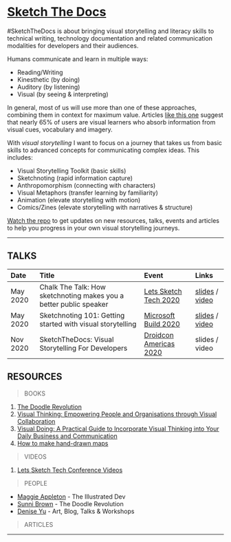 # [Sketch The Docs](https://sketchthedocs.github.io)

#SketchTheDocs is about bringing visual storytelling and literacy skills to technical writing, technology documentation and related communication modalities for developers and their audiences. 

Humans communicate and learn in multiple ways:
 - Reading/Writing 
 - Kinesthetic (by doing)
 - Auditory (by listening)
 - Visual (by seeing & interpreting)

In general, most of us will use more than one of these approaches, combining them in context for maximum value. Articles [like this one](http://visualteachingalliance.com/) suggest that nearly 65% of users are visual learners who absorb information from visual cues, vocabulary and imagery.

With _visual storytelling_ I want to focus on a journey that takes us from basic skills to advanced concepts for communicating complex ideas. This includes: 
 - Visual Storytelling Toolkit (basic skills)
 - Sketchnoting (rapid information capture)
 - Anthropomorphism (connecting with characters)
 - Visual Metaphors (transfer learning by familiarity)
 - Animation (elevate storytelling with motion)
 - Comics/Zines (elevate storytelling with narratives & structure)

 [Watch the repo](https://github.com/SketchTheDocs/sketchthedocs.github.io) to get updates on new resources, talks, events and articles to help you progress in your own visual storytelling journeys.

---

## TALKS

| Date     | Title   | Event     |  Links   |
| :------ | :---------- | :----------- | :----------- |
| May 2020 |  Chalk The Talk: How sketchnoting makes you a better public speaker  | [Lets Sketch Tech 2020](https://letssketchtech.com/)  | [slides](https://speakerdeck.com/nitya/number-chalkthetalk-how-sketchnoting-makes-you-a-better-public-speaker) / [video](https://www.youtube.com/watch?v=cQOo1U57XyM) |
| May 2020 |  Sketchnoting 101: Getting started with visual storytelling  | [Microsoft Build 2020]() |  [slides](https://speakerdeck.com/nitya/sketchnoting-101-getting-started-with-visual-storytelling) / [video](https://mybuild.microsoft.com/sessions/c55c7a7e-497e-42c1-8938-a3a8de94bd7d?source=sessions)|
| Nov 2020 | SketchTheDocs: Visual Storytelling For Developers | [Droidcon Americas 2020](https://www.online.droidcon.com/americas2020) | slides / video |


## RESOURCES

> BOOKS

1. [The Doodle Revolution](https://www.amazon.com/Doodle-Revolution-Unlock-Power-Differently/dp/1591847036/ref=sr_1_1)
2. [Visual Thinking: Empowering People and Organisations through Visual Collaboration](https://www.amazon.com/Visual-Thinking-Empowering-Organizations-Collaboration/dp/9063694539/ref=sr_1_3)
3. [Visual Doing: A Practical Guide to Incorporate Visual Thinking into Your Daily Business and Communication](https://www.amazon.com/Visual-Doing-Applying-Thinking-Business/dp/9063694997/ref=sr_1_4)
4. [How to make hand-drawn maps](https://www.amazon.com/How-Make-Hand-Drawn-Maps-Creative/dp/1452169918/ref=sr_1_6)

> VIDEOS

1. [Lets Sketch Tech Conference Videos](https://www.youtube.com/channel/UCGdjMmPqxd1i-4q0tg3Og-A/videos)

> PEOPLE

* [Maggie Appleton](https://maggieappleton.com/) - The Illustrated Dev
* [Sunni Brown](http://thedoodlerevolution.com/) - The Doodle Revolution
* [Denise Yu](https://deniseyu.io/art/) - Art, Blog, Talks & Workshops

> ARTICLES

-- -
